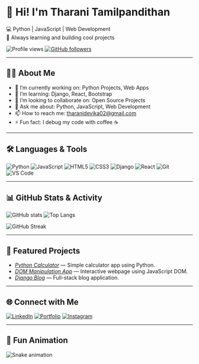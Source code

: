 # 👋 Hi! I'm Tharani Tamilpandithan  
💻 Python | JavaScript | Web Development  
🚀 Always learning and building cool projects  

![Profile views](https://komarev.com/ghpvc/?username=TharaniTamilpandithan&label=Profile%20views&color=0e75b6&style=flat)
[![GitHub followers](https://img.shields.io/github/followers/TharaniTamilpandithan?label=Followers&style=social)](https://github.com/TharaniTamilpandithan)

---

## 🧑‍💻 About Me
- 🔭 I’m currently working on: Python Projects, Web Apps  
- 🌱 I’m learning: Django, React, Bootstrap
- 👯 I’m looking to collaborate on: Open Source Projects  
- 💬 Ask me about: Python, JavaScript, Web Development  
- 📫 How to reach me: tharanidevika02@gmail.com
- ⚡ Fun fact: I debug my code with coffee ☕  

---

## 🛠 Languages & Tools
![Python](https://img.shields.io/badge/Python-3776AB?style=for-the-badge&logo=python&logoColor=white)
![JavaScript](https://img.shields.io/badge/JavaScript-F7DF1E?style=for-the-badge&logo=javascript&logoColor=black)
![HTML5](https://img.shields.io/badge/HTML5-E34F26?style=for-the-badge&logo=html5&logoColor=white)
![CSS3](https://img.shields.io/badge/CSS3-1572B6?style=for-the-badge&logo=css3&logoColor=white)
![Django](https://img.shields.io/badge/Django-092E20?style=for-the-badge&logo=django&logoColor=white)
![React](https://img.shields.io/badge/React-20232A?style=for-the-badge&logo=react&logoColor=61DAFB)
![Git](https://img.shields.io/badge/Git-F05032?style=for-the-badge&logo=git&logoColor=white)
![VS Code](https://img.shields.io/badge/VS_Code-007ACC?style=for-the-badge&logo=visual-studio-code&logoColor=white)

---

## 📊 GitHub Stats & Activity
![GitHub stats](https://github-readme-stats.vercel.app/api?username=TharaniTamilpandithan&show_icons=true&theme=radical)
![Top Langs](https://github-readme-stats.vercel.app/api/top-langs/?username=TharaniTamilpandithan&layout=compact&theme=radical)

![GitHub Streak](https://github-readme-streak-stats.herokuapp.com/?user=TharaniTamilpandithan&theme=radical)

---

## 📂 Featured Projects
- [*Python Calculator*](https://github.com/TharaniTamilpandithan/python-calculator) — Simple calculator app using Python.  
- [*DOM Manipulation App*](https://github.com/TharaniTamilpandithan/dom-app) — Interactive webpage using JavaScript DOM.  
- [*Django Blog*](https://github.com/TharaniTamilpandithan/django-blog) — Full-stack blog application.  

---

## 🌐 Connect with Me
[![LinkedIn](https://img.shields.io/badge/LinkedIn-0e76a8?style=for-the-badge&logo=linkedin&logoColor=white)](https://linkedin.com/in/TharaniTamilpandithan)
[![Portfolio](https://img.shields.io/badge/Portfolio-FF7139?style=for-the-badge&logo=Firefox&logoColor=white)](https://yourportfolio.com)
[![Instagram](https://img.shields.io/badge/Instagram-E4405F?style=for-the-badge&logo=instagram&logoColor=white)](https://instagram.com/TharaniTamilpandithan)

---

## 🎯 Fun Animation
![Snake animation](https://github.com/TharaniTamilpandithan/TharaniTamilpandithan/blob/output/github-contribution-grid-snake.svg)

